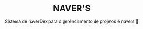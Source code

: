 <h1 align="center">NAVER'S</h1>

<p align="center"> Sistema de naverDex para o gerênciamento  de projetos e navers 🚀</p>